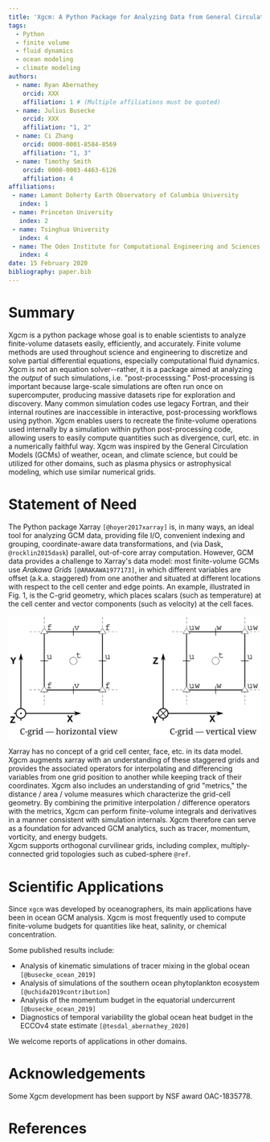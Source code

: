 ```yaml
---
title: 'Xgcm: A Python Package for Analyzing Data from General Circulation Models'
tags:
  - Python
  - finite volume
  - fluid dynamics
  - ocean modeling
  - climate modeling
authors:
  - name: Ryan Abernathey
    orcid: XXX
    affiliation: 1 # (Multiple affiliations must be quoted)
  - name: Julius Busecke
    orcid: XXX
    affiliation: "1, 2"
  - name: Ci Zhang
    orcid: 0000-0001-8584-8569
    affiliation: "1, 3"
  - name: Timothy Smith
    orcid: 0000-0003-4463-6126
    affiliation: 4
affiliations:
 - name: Lamont Doherty Earth Observatory of Columbia University
   index: 1
 - name: Princeton University
   index: 2
 - name: Tsinghua University
   index: 4
 - name: The Oden Institute for Computational Engineering and Sciences, The University of Texas at Austin
   index: 4
date: 15 February 2020
bibliography: paper.bib
---
```


# Summary

Xgcm is a python package whose goal is to enable scientists to analyze
finite-volume datasets easily, efficiently, and accurately.
Finite volume methods are used throughout science and engineering to
discretize and solve partial differential equations, especially computational fluid dynamics.
Xgcm is not an equation solver--rather, it is a package aimed at analyzing
the *output* of such simulations, i.e. "post-processsing."
Post-processing is important because large-scale simulations are often run
once on supercomputer, producing massive datasets ripe for exploration and
discovery.
Many common simulation codes use legacy Fortran, and their internal routines
are inaccessible in interactive, post-processing workflows using python.
Xgcm enables users to recreate the finite-volume operations used
internally by a simulation within python post-processing code, allowing users
to easily compute quantities such as divergence, curl, etc. in a numerically
faithful way.
Xgcm was inspired by the General Circulation Models (GCMs) of weather,
ocean, and climate science, but could be utilized for other domains, such
as plasma physics or astrophysical modeling, which use similar numerical grids.

# Statement of Need

The Python package Xarray  `[@hoyer2017xarray]` is, in many ways, an ideal tool for analyzing GCM
data, providing file I/O, convenient indexing and grouping, coordinate-aware data
transformations, and (via Dask, `@rocklin2015dask`) parallel, out-of-core array computation.
However, GCM data provides a challenge to Xarray's data model: most finite-volume GCMs use
_Arakawa Grids_ `[@ARAKAWA1977173]`, in which different variables are offset (a.k.a. staggered) from one another and situated at different locations with respect to the cell center and edge points.
An example, illustrated in Fig. 1, is the C-grid geometry, which places scalars
(such as temperature) at the cell center and vector components (such as velocity)
at the cell faces.

![Example figure.](doc/images/grid2d_hv.svg)

Xarray has no concept of a grid cell center, face, etc. in its data model.
Xgcm augments xarray with an understanding of these staggered grids and
provides the associated operators for interpolating and differencing variables
from one grid position to another while keeping track of their coordinates.
Xgcm also includes an understanding of grid "metrics," the distance / area /
volume measures which characterize the grid-cell geometry.
By combining the primitive interpolation / difference
operators with the metrics, Xgcm can perform finite-volume integrals and
derivatives in a manner consistent with simulation internals.
Xgcm therefore can serve as a foundation for advanced GCM analytics, such as
tracer, momentum, vorticity, and energy budgets.  
Xgcm supports orthogonal curvilinear grids, including complex, multiply-connected
grid topologies such as cubed-sphere `@ref`.

# Scientific Applications

Since ``xgcm`` was developed by oceanographers, its main applications have been
in ocean GCM analysis.
Xgcm is most frequently used to compute finite-volume budgets for quantities
like heat, salinity, or chemical concentration.

Some published results include:
- Analysis of kinematic simulations of tracer mixing in the global ocean `[@busecke_ocean_2019]`
- Analysis of simulations of the southern ocean phytoplankton ecosystem `[@uchida2019contribution]`
- Analysis of the momentum budget in the equatorial undercurrent `[@busecke_ocean_2019]`
- Diagnostics of temporal variability the global ocean heat budget in the ECCOv4 state estimate `[@tesdal_abernathey_2020]`

We welcome reports of applications in other domains.

# Acknowledgements

Some Xgcm development has been support by NSF award OAC-1835778.

# References
